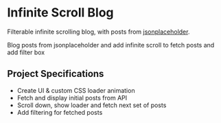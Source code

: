 # Infinite Scroll Blog

Filterable infinite scrolling blog, with posts from [jsonplaceholder](https://jsonplaceholder.typicode.com/).

Blog posts from jsonplaceholder and add infinite scroll to fetch posts and add filter box

## Project Specifications

- Create UI & custom CSS loader animation
- Fetch and display initial posts from API
- Scroll down, show loader and fetch next set of posts
- Add filtering for fetched posts
